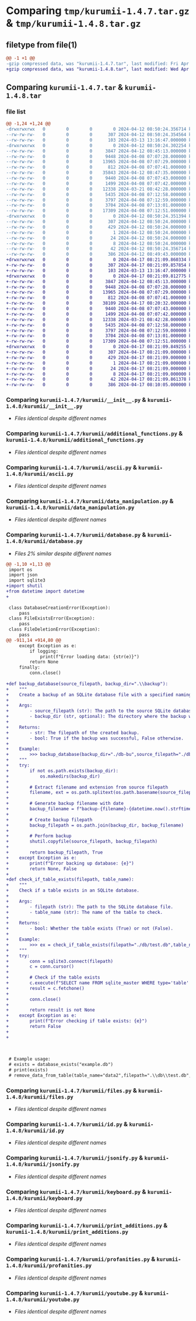 # Comparing `tmp/kurumii-1.4.7.tar.gz` & `tmp/kurumii-1.4.8.tar.gz`

## filetype from file(1)

```diff
@@ -1 +1 @@
-gzip compressed data, was "kurumii-1.4.7.tar", last modified: Fri Apr 12 08:50:24 2024, max compression
+gzip compressed data, was "kurumii-1.4.8.tar", last modified: Wed Apr 17 08:21:09 2024, max compression
```

## Comparing `kurumii-1.4.7.tar` & `kurumii-1.4.8.tar`

### file list

```diff
@@ -1,24 +1,24 @@
-drwxrwxrwx   0        0        0        0 2024-04-12 08:50:24.356714 kurumii-1.4.7/
--rw-rw-rw-   0        0        0      307 2024-04-12 08:50:24.354564 kurumii-1.4.7/PKG-INFO
--rw-rw-rw-   0        0        0      103 2024-03-13 13:16:47.000000 kurumii-1.4.7/README.md
-drwxrwxrwx   0        0        0        0 2024-04-12 08:50:24.302254 kurumii-1.4.7/kurumii/
--rw-rw-rw-   0        0        0     3847 2024-04-12 08:45:13.000000 kurumii-1.4.7/kurumii/__init__.py
--rw-rw-rw-   0        0        0     9448 2024-04-08 07:07:28.000000 kurumii-1.4.7/kurumii/additional_functions.py
--rw-rw-rw-   0        0        0    13965 2024-04-08 07:07:29.000000 kurumii-1.4.7/kurumii/ascii.py
--rw-rw-rw-   0        0        0      812 2024-04-08 07:07:41.000000 kurumii-1.4.7/kurumii/data_manipulation.py
--rw-rw-rw-   0        0        0    35843 2024-04-12 08:47:35.000000 kurumii-1.4.7/kurumii/database.py
--rw-rw-rw-   0        0        0     9440 2024-04-08 07:07:43.000000 kurumii-1.4.7/kurumii/files.py
--rw-rw-rw-   0        0        0     1499 2024-04-08 07:07:42.000000 kurumii-1.4.7/kurumii/id.py
--rw-rw-rw-   0        0        0    12338 2024-03-21 08:42:28.000000 kurumii-1.4.7/kurumii/jsonify.py
--rw-rw-rw-   0        0        0     5435 2024-04-08 07:12:58.000000 kurumii-1.4.7/kurumii/keyboard.py
--rw-rw-rw-   0        0        0     3797 2024-04-08 07:12:59.000000 kurumii-1.4.7/kurumii/print_additions.py
--rw-rw-rw-   0        0        0     3704 2024-04-08 07:13:01.000000 kurumii-1.4.7/kurumii/profanities.py
--rw-rw-rw-   0        0        0    17309 2024-04-08 07:12:51.000000 kurumii-1.4.7/kurumii/youtube.py
-drwxrwxrwx   0        0        0        0 2024-04-12 08:50:24.351394 kurumii-1.4.7/kurumii.egg-info/
--rw-rw-rw-   0        0        0      307 2024-04-12 08:50:24.000000 kurumii-1.4.7/kurumii.egg-info/PKG-INFO
--rw-rw-rw-   0        0        0      429 2024-04-12 08:50:24.000000 kurumii-1.4.7/kurumii.egg-info/SOURCES.txt
--rw-rw-rw-   0        0        0        1 2024-04-12 08:50:24.000000 kurumii-1.4.7/kurumii.egg-info/dependency_links.txt
--rw-rw-rw-   0        0        0       24 2024-04-12 08:50:24.000000 kurumii-1.4.7/kurumii.egg-info/requires.txt
--rw-rw-rw-   0        0        0        8 2024-04-12 08:50:24.000000 kurumii-1.4.7/kurumii.egg-info/top_level.txt
--rw-rw-rw-   0        0        0       42 2024-04-12 08:50:24.356714 kurumii-1.4.7/setup.cfg
--rw-rw-rw-   0        0        0      386 2024-04-12 08:49:43.000000 kurumii-1.4.7/setup.py
+drwxrwxrwx   0        0        0        0 2024-04-17 08:21:09.860334 kurumii-1.4.8/
+-rw-rw-rw-   0        0        0      307 2024-04-17 08:21:09.857854 kurumii-1.4.8/PKG-INFO
+-rw-rw-rw-   0        0        0      103 2024-03-13 13:16:47.000000 kurumii-1.4.8/README.md
+drwxrwxrwx   0        0        0        0 2024-04-17 08:21:09.812775 kurumii-1.4.8/kurumii/
+-rw-rw-rw-   0        0        0     3847 2024-04-12 08:45:13.000000 kurumii-1.4.8/kurumii/__init__.py
+-rw-rw-rw-   0        0        0     9448 2024-04-08 07:07:28.000000 kurumii-1.4.8/kurumii/additional_functions.py
+-rw-rw-rw-   0        0        0    13965 2024-04-08 07:07:29.000000 kurumii-1.4.8/kurumii/ascii.py
+-rw-rw-rw-   0        0        0      812 2024-04-08 07:07:41.000000 kurumii-1.4.8/kurumii/data_manipulation.py
+-rw-rw-rw-   0        0        0    38109 2024-04-17 08:20:32.000000 kurumii-1.4.8/kurumii/database.py
+-rw-rw-rw-   0        0        0     9440 2024-04-08 07:07:43.000000 kurumii-1.4.8/kurumii/files.py
+-rw-rw-rw-   0        0        0     1499 2024-04-08 07:07:42.000000 kurumii-1.4.8/kurumii/id.py
+-rw-rw-rw-   0        0        0    12338 2024-03-21 08:42:28.000000 kurumii-1.4.8/kurumii/jsonify.py
+-rw-rw-rw-   0        0        0     5435 2024-04-08 07:12:58.000000 kurumii-1.4.8/kurumii/keyboard.py
+-rw-rw-rw-   0        0        0     3797 2024-04-08 07:12:59.000000 kurumii-1.4.8/kurumii/print_additions.py
+-rw-rw-rw-   0        0        0     3704 2024-04-08 07:13:01.000000 kurumii-1.4.8/kurumii/profanities.py
+-rw-rw-rw-   0        0        0    17309 2024-04-08 07:12:51.000000 kurumii-1.4.8/kurumii/youtube.py
+drwxrwxrwx   0        0        0        0 2024-04-17 08:21:09.849255 kurumii-1.4.8/kurumii.egg-info/
+-rw-rw-rw-   0        0        0      307 2024-04-17 08:21:09.000000 kurumii-1.4.8/kurumii.egg-info/PKG-INFO
+-rw-rw-rw-   0        0        0      429 2024-04-17 08:21:09.000000 kurumii-1.4.8/kurumii.egg-info/SOURCES.txt
+-rw-rw-rw-   0        0        0        1 2024-04-17 08:21:09.000000 kurumii-1.4.8/kurumii.egg-info/dependency_links.txt
+-rw-rw-rw-   0        0        0       24 2024-04-17 08:21:09.000000 kurumii-1.4.8/kurumii.egg-info/requires.txt
+-rw-rw-rw-   0        0        0        8 2024-04-17 08:21:09.000000 kurumii-1.4.8/kurumii.egg-info/top_level.txt
+-rw-rw-rw-   0        0        0       42 2024-04-17 08:21:09.861378 kurumii-1.4.8/setup.cfg
+-rw-rw-rw-   0        0        0      386 2024-04-17 08:10:05.000000 kurumii-1.4.8/setup.py
```

### Comparing `kurumii-1.4.7/kurumii/__init__.py` & `kurumii-1.4.8/kurumii/__init__.py`

 * *Files identical despite different names*

### Comparing `kurumii-1.4.7/kurumii/additional_functions.py` & `kurumii-1.4.8/kurumii/additional_functions.py`

 * *Files identical despite different names*

### Comparing `kurumii-1.4.7/kurumii/ascii.py` & `kurumii-1.4.8/kurumii/ascii.py`

 * *Files identical despite different names*

### Comparing `kurumii-1.4.7/kurumii/data_manipulation.py` & `kurumii-1.4.8/kurumii/data_manipulation.py`

 * *Files identical despite different names*

### Comparing `kurumii-1.4.7/kurumii/database.py` & `kurumii-1.4.8/kurumii/database.py`

 * *Files 2% similar despite different names*

```diff
@@ -1,10 +1,13 @@
 import os
 import json
 import sqlite3
+import shutil
+from datetime import datetime
+
 
 class DatabaseCreationError(Exception):
     pass
 class FileExistsError(Exception):
     pass
 class FileDeletionError(Exception):
     pass
@@ -911,14 +914,80 @@
     except Exception as e:
         if logging:
             print(f"Error loading data: {str(e)}")
         return None
     finally:
         conn.close()
 
+def backup_database(source_filepath, backup_dir=".\\backup"):
+    """
+    Create a backup of an SQLite database file with a specified naming convention.
+
+    Args:
+        - source_filepath (str): The path to the source SQLite database file.
+        - backup_dir (str, optional): The directory where the backup will be saved. Defaults to ".\\backup".
+
+    Returns:
+        - str: The filepath of the created backup.
+        - bool: True if the backup was successful, False otherwise.
+
+    Example: 
+        >>> backup_database(backup_dir="./db-bu",source_filepath="./db/test.db")
+    """
+    try:
+        if not os.path.exists(backup_dir):
+            os.makedirs(backup_dir)
+
+        # Extract filename and extension from source filepath
+        filename, ext = os.path.splitext(os.path.basename(source_filepath))
+        
+        # Generate backup filename with date
+        backup_filename = f"backup-{filename}-{datetime.now().strftime('%Y-%m-%d_%H-%M-%S')}{ext}"
+        
+        # Create backup filepath
+        backup_filepath = os.path.join(backup_dir, backup_filename)
+        
+        # Perform backup
+        shutil.copyfile(source_filepath, backup_filepath)
+        
+        return backup_filepath, True
+    except Exception as e:
+        print(f"Error backing up database: {e}")
+        return None, False
+
+def check_if_table_exists(filepath, table_name):
+    """
+    Check if a table exists in an SQLite database.
+
+    Args:
+        - filepath (str): The path to the SQLite database file.
+        - table_name (str): The name of the table to check.
+
+    Returns:
+        - bool: Whether the table exists (True) or not (False).
+    
+    Example:
+        >>> ex = check_if_table_exists(filepath="./db/test.db",table_name="data3")
+    """
+    try:
+        conn = sqlite3.connect(filepath)
+        c = conn.cursor()
+
+        # Check if the table exists
+        c.execute(f"SELECT name FROM sqlite_master WHERE type='table' AND name=?", (table_name,))
+        result = c.fetchone()
+
+        conn.close()
+
+        return result is not None
+    except Exception as e:
+        print(f"Error checking if table exists: {e}")
+        return False
+
+
 
 
 
 # Example usage:
 # exists = database_exists("example.db")
 # print(exists)
 # remove_data_from_table(table_name="data2",filepath=".\\db\\test.db",key_values=5333,logging=True)
```

### Comparing `kurumii-1.4.7/kurumii/files.py` & `kurumii-1.4.8/kurumii/files.py`

 * *Files identical despite different names*

### Comparing `kurumii-1.4.7/kurumii/id.py` & `kurumii-1.4.8/kurumii/id.py`

 * *Files identical despite different names*

### Comparing `kurumii-1.4.7/kurumii/jsonify.py` & `kurumii-1.4.8/kurumii/jsonify.py`

 * *Files identical despite different names*

### Comparing `kurumii-1.4.7/kurumii/keyboard.py` & `kurumii-1.4.8/kurumii/keyboard.py`

 * *Files identical despite different names*

### Comparing `kurumii-1.4.7/kurumii/print_additions.py` & `kurumii-1.4.8/kurumii/print_additions.py`

 * *Files identical despite different names*

### Comparing `kurumii-1.4.7/kurumii/profanities.py` & `kurumii-1.4.8/kurumii/profanities.py`

 * *Files identical despite different names*

### Comparing `kurumii-1.4.7/kurumii/youtube.py` & `kurumii-1.4.8/kurumii/youtube.py`

 * *Files identical despite different names*

